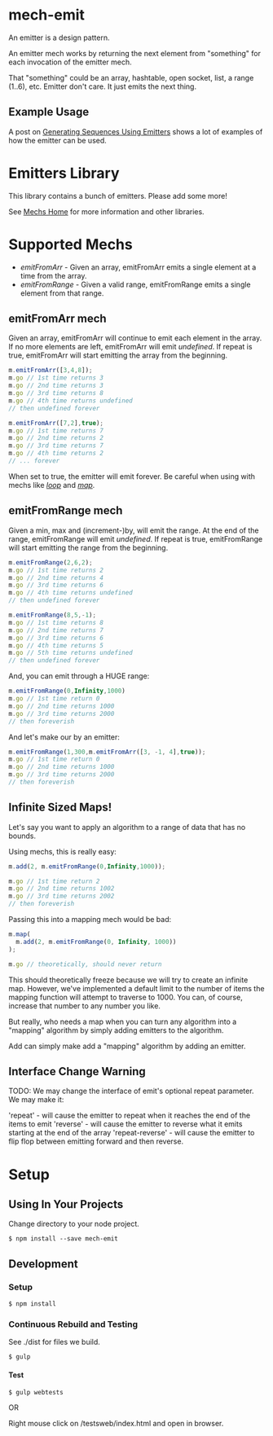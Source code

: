 [mech-home-link]: https://github.com/mechanisms/mech "Home repository for mechs"

# mech-emit

An emitter is a design pattern.

An emitter mech works by returning the next element from "something" for each invocation of the emitter mech.

That "something" could be an array, hashtable, open socket, list, a range (1..6), etc. Emitter don't care. It just emits the next thing.

## Example Usage

A post on [Generating Sequences Using Emitters](http://www.erichosick.com/design/design-sequences-with-emitters/) shows a lot of examples of how the emitter can be used.

# Emitters Library

This library contains a bunch of emitters. Please add some more!

See [Mechs Home][mech-home-link] for more information and other libraries.

# Supported Mechs

* *emitFromArr* - Given an array, emitFromArr emits a single element at a time from the array.
* *emitFromRange* - Given a valid range, emitFromRange emits a single element from that range.

## emitFromArr mech

Given an array, emitFromArr will continue to emit each element in the array. If no more elements are left, emitFromArr will emit *undefined*. If repeat is true, emitFromArr will start emitting the array from the beginning.

```javascript
m.emitFromArr([3,4,8]);
m.go // 1st time returns 3
m.go // 2nd time returns 3
m.go // 3rd time returns 8
m.go // 4th time returns undefined
// then undefined forever
```

```javascript
m.emitFromArr([7,2],true);
m.go // 1st time returns 7
m.go // 2nd time returns 2
m.go // 3rd time returns 7
m.go // 4th time returns 2
// ... forever
```

When set to true, the emitter will emit forever. Be careful when using with mechs like *[loop](https://github.com/mechanismsjs/mech-math#loop)* and *[map](https://github.com/mechanismsjs/mech-math#map-mech)*.

## emitFromRange mech

Given a min, max and (increment-)by, will emit the range. At the end of the range, emitFromRange will emit *undefined*. If repeat is true, emitFromRange will start emitting the range from the beginning.

```javascript
m.emitFromRange(2,6,2);
m.go // 1st time returns 2
m.go // 2nd time returns 4
m.go // 3rd time returns 6
m.go // 4th time returns undefined
// then undefined forever
```

```javascript
m.emitFromRange(8,5,-1);
m.go // 1st time returns 8
m.go // 2nd time returns 7
m.go // 3rd time returns 6
m.go // 4th time returns 5
m.go // 5th time returns undefined
// then undefined forever
```

And, you can emit through a HUGE range:

```javascript
m.emitFromRange(0,Infinity,1000)
m.go // 1st time return 0
m.go // 2nd time returns 1000
m.go // 3rd time returns 2000
// then foreverish
```

And let's make our by an emitter:


```javascript
m.emitFromRange(1,300,m.emitFromArr([3, -1, 4],true));
m.go // 1st time return 0
m.go // 2nd time returns 1000
m.go // 3rd time returns 2000
// then foreverish
```


## Infinite Sized Maps!

Let's say you want to apply an algorithm to a range of data that has no bounds.

Using mechs, this is really easy:

```javascript
m.add(2, m.emitFromRange(0,Infinity,1000));

m.go // 1st time return 2
m.go // 2nd time returns 1002
m.go // 3rd time returns 2002
// then foreverish
```

Passing this into a mapping mech would be bad:

```javascript
m.map(
  m.add(2, m.emitFromRange(0, Infinity, 1000))
);

m.go // theoretically, should never return
```

This should theoretically freeze because we will try to create an infinite map. However, we've implemented a default limit to the number of items the mapping function will attempt to traverse to 1000. You can, of course, increase that number to any number you like.

But really, who needs a map when you can turn any algorithm into a "mapping" algorithm by simply adding emitters to the algorithm.

Add can simply make add a "mapping" algorithm by adding an emitter.

## Interface Change Warning

TODO: We may change the interface of emit's optional repeat parameter. We may make it:

'repeat' - will cause the emitter to repeat when it reaches the end of the items to emit
'reverse' - will cause the emitter to reverse what it emits starting at the end of the array
'repeat-reverse' - will cause the emitter to flip flop between emitting forward and then reverse.

# Setup

## Using In Your Projects

Change directory to your node project.

    $ npm install --save mech-emit

## Development

### Setup

    $ npm install
    
### Continuous Rebuild and Testing

See ./dist for files we build.

    $ gulp

#### Test

    $ gulp webtests

OR

Right mouse click on /testsweb/index.html and open in browser.